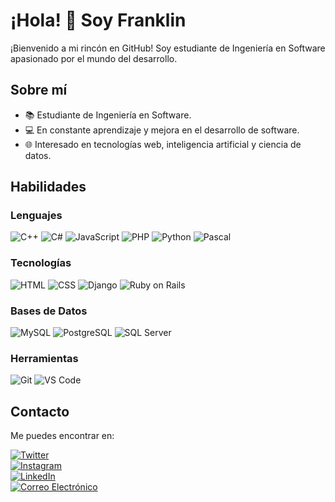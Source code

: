 # ¡Hola! 👋 Soy Franklin

¡Bienvenido a mi rincón en GitHub! Soy estudiante de Ingeniería en Software apasionado por el mundo del desarrollo.

## Sobre mí

- 📚 Estudiante de Ingeniería en Software.
- 💻 En constante aprendizaje y mejora en el desarrollo de software.
- 🌐 Interesado en tecnologías web, inteligencia artificial y ciencia de datos.

## Habilidades

### Lenguajes

![C++](https://img.shields.io/badge/C++-blue)
![C#](https://img.shields.io/badge/C%23-purple)
![JavaScript](https://img.shields.io/badge/JavaScript-yellow)
![PHP](https://img.shields.io/badge/PHP-blueviolet)
![Python](https://img.shields.io/badge/Python-green)
![Pascal](https://img.shields.io/badge/Pascal-red)

### Tecnologías

![HTML](https://img.shields.io/badge/HTML-red)
![CSS](https://img.shields.io/badge/CSS-blue)
![Django](https://img.shields.io/badge/Django-green)
![Ruby on Rails](https://img.shields.io/badge/Ruby%20on%20Rails-red)

### Bases de Datos

![MySQL](https://img.shields.io/badge/MySQL-blue)
![PostgreSQL](https://img.shields.io/badge/PostgreSQL-blueviolet)
![SQL Server](https://img.shields.io/badge/SQL%20Server-orange)

### Herramientas

![Git](https://img.shields.io/badge/Git-black)
![VS Code](https://img.shields.io/badge/VS%20Code-blue)

## Contacto

Me puedes encontrar en:

[![Twitter](https://img.shields.io/badge/Twitter-@the_ppz-1DA1F2?style=for-the-badge&logo=twitter&logoColor=white&labelColor=101010)](https://twitter.com/the_ppz) <br>
[![Instagram](https://img.shields.io/badge/Instagram-@the_ppz-E4405F?style=for-the-badge&logo=instagram&logoColor=white&labelColor=101010)](https://www.instagram.com/the_ppz/) <br>
[![LinkedIn](https://img.shields.io/badge/LinkedIn-Franklin%20Alvarez-blue?style=for-the-badge&logo=linkedin&logoColor=white&labelColor=101010)](https://www.linkedin.com/in/franklin-alvarez-622347281/) <br>
[![Correo Electrónico](https://img.shields.io/badge/Correo%20Electrónico-franklin.alvarez20%40outlook.com-blue?style=for-the-badge&logo=email&logoColor=white&labelColor=101010)](mailto:franklin.alvarez20@outlook.com)

<!--
## Proyectos Destacados

### [Nombre del Proyecto 1](enlace-al-proyecto-1)

Breve descripción del proyecto 1.

### [Nombre del Proyecto 2](enlace-al-proyecto-2)

Breve descripción del proyecto 2.

## Contribuciones

Destaco algunas de mis contribuciones a proyectos open source o colaborativos. ¡La comunidad es clave!

- [Contribución 1](enlace-a-contribucion-1)
- [Contribución 2](enlace-a-contribucion-2)

**the-ppz/the-ppz** is a ✨ _special_ ✨ repository because its `README.md` (this file) appears on your GitHub profile.

Here are some ideas to get you started:

- 🔭 I’m currently working on ...
- 🌱 I’m currently learning ...
- 👯 I’m looking to collaborate on ...
- 🤔 I’m looking for help with ...
- 💬 Ask me about ...
- 📫 How to reach me: ...
- 😄 Pronouns: ...
- ⚡ Fun fact: ...

- [![LinkedIn](https://img.shields.io/badge/LinkedIn-Franklin%20Alvarez-blue)](https://www.linkedin.com/in/franklin-alvarez-622347281/)
- [![Twitter](https://img.shields.io/badge/Twitter-@the_ppz-blue)](https://twitter.com/the_ppz)
- [![Instagram](https://img.shields.io/badge/Instagram-@the_ppz-orange)](https://www.instagram.com/the_ppz/)
-->

